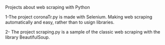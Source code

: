 Projects about web scraping with Python


1-The project coronaTr.py is made with Selenium. Making web scraping automatically and easy, rather than to usign libraries.


2- The project scraping.py is a sample of the classic web scraping with the library BeautifulSoup.
